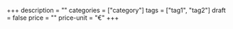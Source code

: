 +++
description = ""
categories = ["category"]
tags = ["tag1", "tag2"]
draft = false
price = ""
price-unit = "€"
+++
